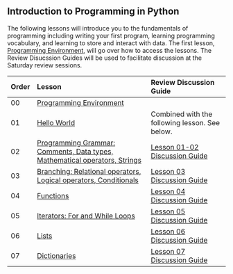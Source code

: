 ## Introduction to Programming in Python

The following lessons will introduce you to the fundamentals of programming including writing your first program, learning programming vocabulary, and learning to store and interact with data. The first lesson, [Programming Environment](../intro-to-python/environment-setup/), will go over how to access the lessons. The Review Disucssion Guides will be used to facilitate discussion at the Saturday review sessions.

| Order | Lesson                                                                                               | Review Discussion Guide |
| :---- | :--------------------------------------------------------------------------------------------------- | :--------------------------------------------------------------------------------------------------- |
| 00    | [Programming Environment](../intro-to-python/environment-setup/) |  
| 01    | [Hello World](../intro-to-python/01_hello_world.ipynb)| Combined with the following lesson. See below. |
| 02    | [Programming Grammar: Comments, Data types, Mathematical operators, Strings](../intro-to-python/02_programming_grammar.ipynb) | [Lesson 01-02 Discussion Guide](01-02-hello-world-programming-grammar.md) |
| 03    | [Branching: Relational operators, Logical operators, Conditionals](../intro-to-python/03_branching.ipynb) | [Lesson 03 Discussion Guide](03-branching.md) |
| 04    | [Functions](../intro-to-python/04_functions.ipynb) | [Lesson 04 Discussion Guide](04-functions.md) |
| 05    | [Iterators: For and While Loops](../intro-to-python/05_loops_iteration.ipynb) | [Lesson 05 Discussion Guide](05-loops.md) |
| 06    | [Lists](../intro-to-python/06_lists.ipynb) | [Lesson 06 Discussion Guide](06-lists.md) |
| 07    | [Dictionaries](../intro-to-python/07_dictionaries.ipynb) | [Lesson 07 Discussion Guide](07-dictionaries.md) |